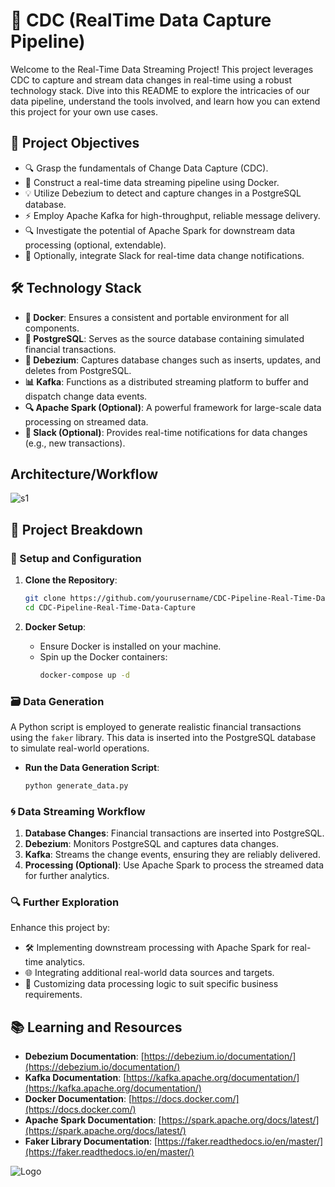 


# 🚀 CDC (RealTime Data Capture Pipeline)

Welcome to the Real-Time Data Streaming Project! This project leverages CDC to capture and stream data changes in real-time using a robust technology stack. Dive into this README to explore the intricacies of our data pipeline, understand the tools involved, and learn how you can extend this project for your own use cases. 

## 🎯 Project Objectives

- 🔍 Grasp the fundamentals of Change Data Capture (CDC).
- 🔧 Construct a real-time data streaming pipeline using Docker.
- 💡 Utilize Debezium to detect and capture changes in a PostgreSQL database.
- ⚡ Employ Apache Kafka for high-throughput, reliable message delivery.
- 🔍 Investigate the potential of Apache Spark for downstream data processing (optional, extendable).
- 📢 Optionally, integrate Slack for real-time data change notifications.

## 🛠️ Technology Stack

- **🐳 Docker**: Ensures a consistent and portable environment for all components.
- **🐘 PostgreSQL**: Serves as the source database containing simulated financial transactions.
- **🔄 Debezium**: Captures database changes such as inserts, updates, and deletes from PostgreSQL.
- **📊 Kafka**: Functions as a distributed streaming platform to buffer and dispatch change data events.
- **🔍 Apache Spark (Optional)**: A powerful framework for large-scale data processing on streamed data.
- **💬 Slack (Optional)**: Provides real-time notifications for data changes (e.g., new transactions).

##  Architecture/Workflow
![s1](https://github.com/aifreak00/CDC-Pipeline-Real-Time-Data-Capture-/assets/113664560/02a2fa37-b100-4506-95a0-8547e3320da6)


## 📑 Project Breakdown

### 🔧 Setup and Configuration

1. **Clone the Repository**:
   ```sh
   git clone https://github.com/yourusername/CDC-Pipeline-Real-Time-Data-Capture-.git
   cd CDC-Pipeline-Real-Time-Data-Capture
   ```

2. **Docker Setup**:
   - Ensure Docker is installed on your machine.
   - Spin up the Docker containers:
     ```sh
     docker-compose up -d
     ```

### 🗃️ Data Generation

A Python script is employed to generate realistic financial transactions using the `faker` library. This data is inserted into the PostgreSQL database to simulate real-world operations.

- **Run the Data Generation Script**:
  ```sh
  python generate_data.py
  ```

### 🌀 Data Streaming Workflow

1. **Database Changes**: Financial transactions are inserted into PostgreSQL.
2. **Debezium**: Monitors PostgreSQL and captures data changes.
3. **Kafka**: Streams the change events, ensuring they are reliably delivered.
4. **Processing (Optional)**: Use Apache Spark to process the streamed data for further analytics.

### 🔍 Further Exploration

Enhance this project by:

- 🛠️ Implementing downstream processing with Apache Spark for real-time analytics.
- 🌐 Integrating additional real-world data sources and targets.
- 🧩 Customizing data processing logic to suit specific business requirements.

## 📚 Learning and Resources

- **Debezium Documentation**: [https://debezium.io/documentation/](https://debezium.io/documentation/)
- **Kafka Documentation**: [https://kafka.apache.org/documentation/](https://kafka.apache.org/documentation/)
- **Docker Documentation**: [https://docs.docker.com/](https://docs.docker.com/)
- **Apache Spark Documentation**: [https://spark.apache.org/docs/latest/](https://spark.apache.org/docs/latest/)
- **Faker Library Documentation**: [https://faker.readthedocs.io/en/master/](https://faker.readthedocs.io/en/master/)


![Logo](https://dev-to-uploads.s3.amazonaws.com/uploads/articles/th5xamgrr6se0x5ro4g6.png)

